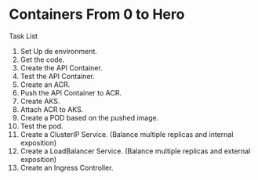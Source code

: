 # Containers From 0 to Hero

Task List

1. Set Up de environment.
2. Get the code.
3. Create the API Container.
4. Test the API Container. 
5. Create an ACR.
6. Push the API Container to ACR.
7. Create AKS.
8. Attach ACR to AKS.
9. Create a POD based on the pushed image.
10. Test the pod. 
11. Create a ClusterIP Service. (Balance multiple replicas and internal exposition)
12. Create a LoadBalancer Service. (Balance multiple replicas and external exposition)
13. Create an Ingress Controller. 
